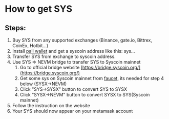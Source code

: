 # How to get SYS

## Steps: 
1. Buy SYS from any supported exchanges (Binance, gate.io, Bittrex, CoinEx, Hotbit...)
2. Install [pali wallet](https://paliwallet.com/) and get a syscoin address like this: sys...
2. Transfer SYS from exchange to syscoin address.
3. Use SYS => NEVM bridge to transfer SYS to Syscoin mainnet
    1. Go to official bridge website [https://bridge.syscoin.org/](https://bridge.syscoin.org/)
    2. Get some sys on Syscoin mainnet from [faucet](https://faucet.syscoin.org/), its needed for step 4 below (SYSX->NEVM)
    3. Click "SYS->SYSX" button to convert SYS to SYSX
    4. Click "SYSX->NEVM" button to convert SYSX to SYS(Syscoin mainnet)
4. Follow the instruction on the website
5. Your SYS should now appear on your metamask account